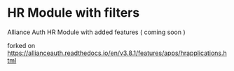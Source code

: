 # HR Module with filters

Alliance Auth HR Module with added features ( coming soon )

forked on https://allianceauth.readthedocs.io/en/v3.8.1/features/apps/hrapplications.html

